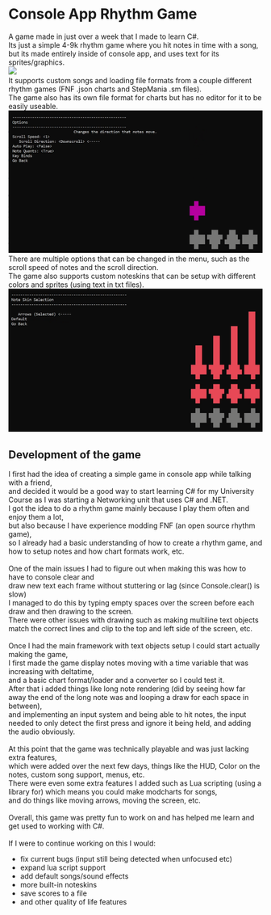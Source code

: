 # Console App Rhythm Game
A game made in just over a week that I made to learn C#. <br />
Its just a simple 4-9k rhythm game where you hit notes in time with a song, <br />
but its made entirely inside of console app, and uses text for its sprites/graphics. <br />
![](https://github.com/z011747/console-app-rhythm-game/blob/master/readme/gameplay.gif)
 <br />
It supports custom songs and loading file formats from a couple different rhythm games (FNF .json charts and StepMania .sm files). <br />
The game also has its own file format for charts but has no editor for it to be easily useable. <br />
![](https://github.com/z011747/console-app-rhythm-game/blob/master/readme/options.png)
<br />
There are multiple options that can be changed in the menu, such as the scroll speed of notes and the scroll direction. <br />
The game also supports custom noteskins that can be setup with different colors and sprites (using text in txt files). <br />
![](https://github.com/z011747/console-app-rhythm-game/blob/master/readme/noteskins.png)
## Development of the game
I first had the idea of creating a simple game in console app while talking with a friend, <br />
and decided it would be a good way to start learning C# for my University Course as I was starting a Networking unit that uses C# and .NET. <br />
I got the idea to do a rhythm game mainly because I play them often and enjoy them a lot, <br /> but also because I have experience modding FNF (an open source rhythm game), <br />
so I already had a basic understanding of how to create a rhythm game, and how to setup notes and how chart formats work, etc. <br />
<br />
One of the main issues I had to figure out when making this was how to have to console clear and <br /> draw new text each frame without stuttering or lag (since Console.clear() is slow) <br />
I managed to do this by typing empty spaces over the screen before each draw and then drawing to the screen. <br /> 
There were other issues with drawing such as making multiline text objects match the correct lines and clip to the top and left side of the screen, etc. <br /> 
<br /> 
Once I had the main framework with text objects setup I could start actually making the game, <br />
I first made the game display notes moving with a time variable that was increasing with deltatime, <br /> 
and a basic chart format/loader and a converter so I could test it. <br /> 
After that i added things like long note rendering (did by seeing how far away the end of the long note was and looping a draw for each space in between), <br />
and implementing an input system and being able to hit notes, the input needed to only detect the first press and ignore it being held, and adding the audio obviously. <br />
<br />
At this point that the game was technically playable and was just lacking extra features, <br /> 
which were added over the next few days, things like the HUD, Color on the notes, custom song support, menus, etc. <br />
There were even some extra features I added such as Lua scripting (using a library for) which means you could make modcharts for songs, <br /> 
and do things like moving arrows, moving the screen, etc. <br /> 
<br /> 
Overall, this game was pretty fun to work on and has helped me learn and get used to working with C#.
<br /> 
<br /> 
If I were to continue working on this I would: 
- fix current bugs (input still being detected when unfocused etc)
- expand lua script support
- add default songs/sound effects
- more built-in noteskins
- save scores to a file
- and other quality of life features
